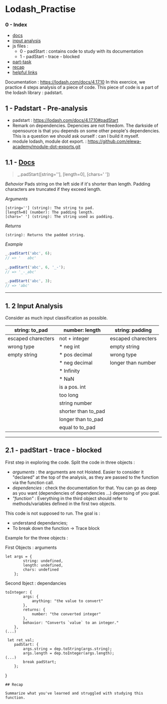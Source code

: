 # Lodash_Practise

### 0 - Index
* [docs](#docs)
* [input analysis](#input-analysis)
* js files : 
  * 0 - padStart : contains code to study with its documentation
  * 1 - padStart - trace - blocked 
* [part-task](#part-task)
* [recap](#recap)
* [helpful links](#helpful-links)

Documentation : https://lodash.com/docs/4.17.10
In this exercice, we practice 4 steps analysis of a piece of code. This piece of code is a part of the lodash library : padstart.

## 1 - Padstart - Pre-analysis
  * padstart : https://lodash.com/docs/4.17.10#padStart 
  * Remark on dependencies. Depencies are not freedom. The darkside of opensource is that you depends on some other people's dependencies. This is a question we should ask ourself : can I build it myself.
  * module lodash, module dot export. : https://github.com/elewa-academy/module-dot-exports.git
  
## 1.1 - [Docs](https://lodash.com/docs/4.17.10#padStart)

> _.padStart([string=''], [length=0], [chars=' '])

_Behavior_
Pads string on the left side if it's shorter than length. Padding characters are truncated if they exceed length.

_Arguments_
```
[string=''] (string): The string to pad.
[length=0] (number): The padding length.
[chars=' '] (string): The string used as padding.
```

_Returns_
```
(string): Returns the padded string.
```

_Example_
```js
_.padStart('abc', 6);
// => '   abc'
 
_.padStart('abc', 6, '_-');
// => '_-_abc'
 
_.padStart('abc', 3);
// => 'abc'
```


___

## 1. 2 Input Analysis

Consider as much input classification as possible.

| string: to_pad | number: length | string: padding
|---|---|---|
| escaped charecters | not + integer | escaped charecters |
| wrong type | * neg int | empty string |
| empty string | * pos decimal | wrong type |
| | * neg decimal | longer than number |
| | * Infinity | |
| | * NaN | |
| | is a pos. int | |
| | too long | |
| | string number | |
| | shorter than to_pad | |
| | longer than to_pad | |
| | equal to to_pad | |

___

## 2.1 - padStart - trace - blocked 

First step in exploring the code. Split the code in three objects : 

  * _arguments_ : the arguments are not Hoisted. Easier to consider it "declared" at the top of the analysis, as they are passed to the function via the function call.
  * _dependencies_ : check the documentation for that. You can go as deep as you want (dependencies of dependencies ...) depensing of you goal. 
  * _"function"_ : Everything in the third object should refer to methods/variables defined in the first two objects.

This code is not supposed to run. The goal is : 
  * understand dependancies;
  * To break down the function -> Trace block

Example for the three objects :

First Objects : arguments
```
let args = {
		string: undefined,
		length: undefined,
		chars: undefined
 	};
  ```
Second Ibject : dependancies  
```
toInteger: {
		args: {
			anything: "the value to convert"
		},
		returns: {
			number: "the converted integer"
		},
		behavior: "Converts `value` to an integer."
	},
(...)
```

```
 let ret_val;
	padStart: {
		args.string = dep.toString(args.string);
		args.length = dep.toInteger(args.length);
(...)
		break padStart;
	};
```
} 
```
## Recap

Summarize what you've learned and struggled with studying this function.
